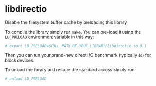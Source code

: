libdirectio
===========

Disable the filesystem buffer cache by preloading this library

To compile the library simply run `make`. You can pre-load it using the `LD_PRELOAD` environment variable in this way:

```bash
# export LD_PRELOAD=$FULL_PATH_OF_YOUR_LIBRARY/libdirectio.so.0.1
```

Then you can run your brand-new direct I/O benchmark (typically `dd`) for block devices.

To unload the library and restore the standard access simply run:
```bash
# unload LD_PRELOAD
```